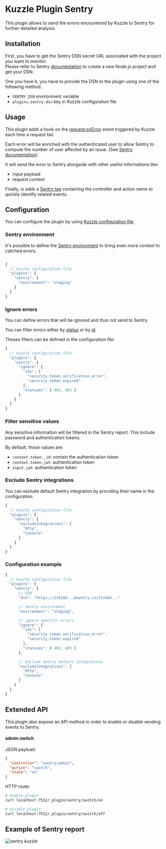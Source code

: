 # Kuzzle Plugin Sentry

This plugin allows to send the errors encountered by Kuzzle to Sentry for further detailed analysis.

## Installation

First, you have to get the Sentry DSN secret URL associated with the project you want to monitor.  
Please refer to Sentry [documentation](https://docs.sentry.io/) to create a new Node.js project and get your DSN.  

One you have it, you have to provide the DSN to the plugin using one of the following method.

 - `SENTRY_DSN` environment variable 
 - `plugins.sentry.dsn` key in Kuzzle configuration file

## Usage

This plugin adds a hook on the [request:onError](https://docs.kuzzle.io/core/2/plugins/guides/events/request-on-error/) event triggered by Kuzzle each time a request fail.  

Each error will be enriched with the authenticated user to allow Sentry to compute the number of user affected by an issue. (See [Sentry documentation](https://docs.sentry.io/enriching-error-data/context/?platform=javascript#capturing-the-user))

It will send the error to Sentry alongside with other useful informations like:
 - input payload
 - request context

Finally, is adds a [Sentry tag](https://docs.sentry.io/enriching-error-data/context/?platform=javascript#tagging-events) containing the controller and action name to quickly identify related events.

## Configuration

You can configure the plugin by using [Kuzzle configuration file](https://docs.kuzzle.io/core/2/guides/essentials/configuration/).  

### Sentry environment

It's possible to define the [Sentry environment](https://docs.sentry.io/enriching-error-data/environments/) to bring even more context to catched errors.

```js

{
  // kuzzle configuration file
  "plugins": {
    "sentry": {
      "environment": "staging"
    }
  }
}
```

### Ignore errors

You can define errors that will be ignored and thus not send to Sentry.  

You can filter errors either by [status](https://docs.kuzzle.io/core/2/api/essentials/errors/handling/) or by [id](https://docs.kuzzle.io/core/2/api/essentials/errors/codes/).  

Theses filters can be defined in the configuration file:
```js
{
  // kuzzle configuration file
  "plugins": {
    "sentry": {
      "ignore": {
        "ids": [
          "security.token.verification_error",
          "security.token.expired"
        ],
        "statuses": [ 401, 403 ]
      } 
    }
  }
}
```

### Filter sensitive values

Any sensitive information will be filtered in the Sentry report. This include password and authentication tokens.  

By default, those values are:
 - `context.token._id`: contain the authentication token
 - `context.token.jwt`: authentication token
 - `input.jwt`: authentication token

### Exclude Sentry integrations

You can exclude default Sentry integration by providing their name in the configuration.  

```js
{
  // kuzzle configuration file
  "plugins": {
    "sentry": {
      "excludeIntegrations": [
        "Http",
        "Console"
      ]
    }
  }
}
```

### Configuration example

```js
{
  // kuzzle configuration file
  "plugins": {
    "sentry": {
      // DSN
      "dsn": "https://214284...@sentry.io/214284..."

      // Sentry environment
      "environment": "staging",

      // ignore specific errors
      "ignore": {
        "ids": [
          "security.token.verification_error",
          "security.token.expired"
        ],
        "statuses": [ 401, 403 ]
      },

      // Exclude Sentry default integrations
      "excludeIntegrations": [
        "Http",
        "Console"
      ]
    }    
  }
}
```

## Extended API

This plugin also expose an API method in order to enable or disable sending events to Sentry.

#### admin:switch

JSON payload:

```json
{
  "controller": "sentry/admin",
  "action": "switch",
  "state": "on"
}
```

HTTP route:

```bash
# enable plugin
curl localhost:7512/_plugin/sentry/switch/on

# disable plugin
curl localhost:7512/_plugin/sentry/switch/off
```

## Example of Sentry report

![sentry kuzzle](sentry-kuzzle.gif)